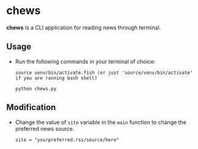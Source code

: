 # chews
**chews** is a CLI application for reading news through terminal.

## Usage
* Run the following commands in your terminal of choice:
           
      source venv/bin/activate.fish (or just 'source/venv/bin/activate' if you are running bash shell)

      python chews.py

## Modification
* Change the value of `site` variable in the `main` function to change the preferred news source.

   ```site = "yourpreferred.rss/source/here"```
